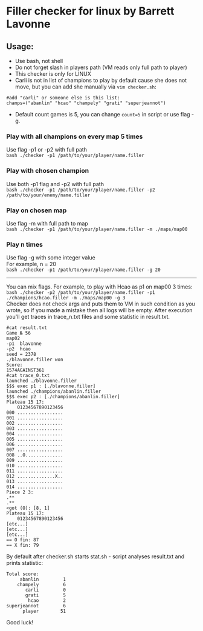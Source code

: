 # Filler checker for linux by Barrett Lavonne  
## Usage:  
- Use bash, not shell  
- Do not forget slash in players path (VM reads only full path to player)  
- This checker is only for LINUX  
- Carli is not in list of champions to play by default cause she does not move,
but you can add she manually via `vim checker.sh`:  
```shell script
#add "carli" or someone else is this list:
champs=("abanlin" "hcao" "champely" "grati" "superjeannot")
```
- Default count games is 5, you can change `count=5` in script or use flag -g.
### Play with all champions on every map 5 times  
Use flag -p1 or -p2 with full path  
`bash ./checker -p1 /path/to/your/player/name.filler`  
### Play with chosen champion  
Use both -p1 flag and -p2 with full path  
`bash ./checker -p1 /path/to/your/player/name.filler -p2 /path/to/your/enemy/name.filler`
### Play on chosen map  
Use flag -m with full path to map  
`bash ./checker -p1 /path/to/your/player/name.filler -m ./maps/map00`  
### Play n times  
Use flag -g with some integer value  
For example, n = 20  
`bash ./checker -p1 /path/to/your/player/name.filler -g 20`  

---
You can mix flags. For example, to play with Hcao as p1 on map00 3 times:  
`bash ./checker -p2 /path/to/your/player/name.filler -p1 ./champions/hcao.filler -m ./maps/map00 -g 3`  
Checker does not check args and puts them to VM in such condition as you wrote, so
if you made a mistake then all logs will be empty.
After execution you'll get traces in trace_n.txt files and some statistic in result.txt.  
```shell script
#cat result.txt
Game № 56
map02
-p1  blavonne
-p2  hcao
seed = 2378
./blavonne.filler won
Score:
1574AGAINST361
#cat trace_0.txt
launched ./blavonne.filler
$$$ exec p1 : [./blavonne.filler]
launched ./champions/abanlin.filler
$$$ exec p2 : [./champions/abanlin.filler]
Plateau 15 17:
    01234567890123456
000 .................
001 .................
002 .................
003 .................
004 .................
005 .................
006 .................
007 .................
008 ..O..............
009 .................
010 .................
011 .................
012 ..............X..
013 .................
014 .................
Piece 2 3:
.**
.**
<got (O): [8, 1]
Plateau 15 17:
    01234567890123456
[etc...]
[etc...]
[etc...]
== O fin: 87
== X fin: 79
```
By default after checker.sh starts stat.sh - script analyses result.txt and prints
statistic:  
```shell script
Total score:
     abanlin         1
    champely         6
       carli         0
       grati         5
        hcao         2
superjeannot         6
      player        51
```
Good luck!

